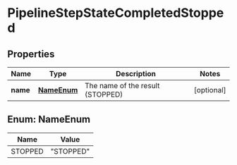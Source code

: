 # PipelineStepStateCompletedStopped

## Properties
Name | Type | Description | Notes
------------ | ------------- | ------------- | -------------
**name** | [**NameEnum**](#NameEnum) | The name of the result (STOPPED) |  [optional]

<a name="NameEnum"></a>
## Enum: NameEnum
Name | Value
---- | -----
STOPPED | &quot;STOPPED&quot;
